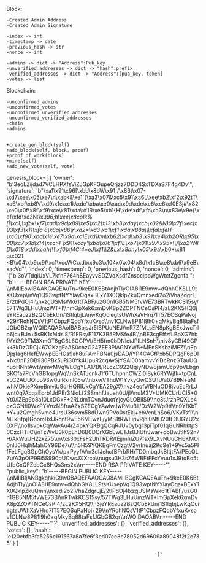 
Block: 

    -Created Admin Address
    -Created Admin Signature

    -index -> int
    -timestamp -> date
    -previous_hash -> str
    -nonce -> int
    
    -admins -> dict -> "Address":Pub_key
    -unverified_addresses -> dict -> "hash":prefix
    -verified_addresses -> dict -> "Address":[pub_key, token]
    -votes -> list
    
    
    
    
Blockchain:

    -unconfirmed_admins
    -unconfirmed_votes
    -unconfirmed_unverified_addresses
    -unconfirmed_verified_addresses
    -chain
    -admins
    
    
    +create_gen_block(self)
    +add_block(self, block, proof)
    +proof_of_work(block)
    +mine(self)
    +add_new_vote(self, vote)
    
genesis_block=[
{
    'owner': "b'3eqLZijdad7VCLHPXfsViZJGpKFGupeQrjzz7DDD4SxTDXaS7F4g4Dv'", 
    'signature': 'b"\\xa1\\x91\\x96[\\xbb\\x8bW\\x91|/\\x86t\\x07-\\xd7\\xee\\x05\\xe7\\n\\xabk&\\xe1`{\\xa3\\x07&\\xc5\\x91\\xa6L\\xee\\xb2\\xf2\\x92tT\\xa6\\xbf\\xb8V\\xd9\\x1e\\xc1k\\xde\'\\xba\\xe0\\xac\\x9d\\xde\\xe6\\xe6\\xf0E3j#\\x82\\xe0\\x0f\\x8f\\xf9\\xce\\x81\\xda\\xf1R\\xe5\\xb1{H\\xde\\xdf\\xfa\\xd3\\n\\x83e\\x9e{\\xef\\xfd\\xe3N:\\x99*6;h\\xee\\x8coIk%[|\\xc1,\\xfbx\\xf7\\xad\\x9c\\x89\\xe5\\xc2\\x13\\xb3\\xday\\xcb\\x02&N)0\\x7f\\xec\\x93\\xf3\\x11\\xfa 8\\x8a\\x86\\r\\xd2=\\xd3\\xc1\\xf1\\xda\\x88a\\\\\\xfa\\xfeH-\\xc6\\xf90\\xbc\\x1e\\xe7\\x9d\\xc1E\\xd1km\\xb62\\xcd\\xb3\\x91\\xe4\\xb2OR\\x95\\x00\\xc7\\x1b\\x14\\xec>F\\x91\\xccy\'\\xba\\x061\\xf1E\\xb7\\x01\\x97\\x95=\\\\/\\xa2YNlD\\x018\\xdd\\xcah{\\\\\\xf0\\xf4C:4=eJ\\xf1\\\\Z&Lx\\x8bny\\x05*\\x9a\\xb0*\\x81 q\\x02}<B\\x04\\xb9\\x9f\\xc1\\xccWC\\xdb\\x9c3\\x104x0\\x04\\x8d\\x1cB\\xe8\\xb6\\x9eB\\xacVd"',
    'index': 0, 
    'timestamp': 0, 
    'previous_hash': 0, 
    'nonce': 0, 
    'admins': '{"b\'3oVTdqiUxVL7kfnF764hSEayvvSDZVqXsdfZnsocipbWgWtctZgcnfa\'": "b\'-----BEGIN RSA PRIVATE KEY-----\\\\nMIIEowIBAAKCAQEAuTn+9keE0K6BtAdjhTlyOIA8I1E9mw+dQhhGK8LL9tsKUxep\\\\nVq1Q93wptNYYlayOqaxBExY1X0QklpZkuQmnxedi2o2iVhaZdgrLjE/2tlPdOj4l\\\\nxzgUSMsWk61tTABF/uzG0n1GB5NM5fvWE73BRTwkKCS15sy/57TWg3LHuUmzWT+I\\\\nmGpXek6xmDvK8p2ZOPTNCeCsPI4/zL2KX5HQ3jeYREauz2BzQCbEkUn/1SflqbjL\\\\nwKqOciegtsUWhXaVHrq7IT57EOSqPaNoj+29YRohNQsV1tP1CbpzFQobYfxuKvso\\\\nv1CLNw8P81l9h0+qMkyBq88taFsfJGbGB2qrWQIDAQABAoIBABbjsJr5IBPUuNEJ\\\\nR7ZfMLsEN8pKgBExJwcTrlo6jo+BJn+5sRK1xMdsl8/R1ERsyE117K3B5RMSfe4B\\\\nBE3sgEffzfLBpXG7hbfVYi2C9TM3XmOT6gG6L6GGPVI/EH5fm0bDNletJPILNSnH\\\\niv8yCBf49GPkk3kDzORCj+67CKzgFaAS0chzG24ZEE3PIAGNYW5+MEnSKsbziMEZ\\\\nEpDjq1ag6HefEWwpEEHGs9ah8uPAmFBNa0jsDAD/iYP4CAGfPxb5DPQgF6pDI+Nc\\\\nF2DB930PBk5uRi30Yk4UpuR2cqAvSjYSAl00hamvvYiDcRnzGTauUQnuoHNhtAwt\\\\nmvMVgWECgYEA17Bt/RLcZC922QqiyNDw8jamUcp9pVLbgnSKOfa7PcVhGB1opgWq\\\\nSkATJcnkJ1f6TUhpnnCWZI0I8yk6RYWjfk+tpCnLxLC2AUUQluo93w0ulRkmI05w\\\\nbxwVThdW1YvkyQwCSUTJ/a07B9N+uMwhMDkiePXneBmvjU9drHQRIUkCgYEA29gX\\\\nvz4eqfWBNuOD8jvuEcRrLJwnt0q7AcqaEorb1JdPEr3NloLf2SSmhfJaueh0U/jI\\\\nuM3V+UMKCUrUCI5+0Yt0/lZEp9b8a10LxDGxF+2RLdmTCvnJduotYjcyGLOBiIS9\\\\nq3tJrzhPQXLe4czCGNfi0WzPYVnzNSfraAZxSZECgYAwlwJwPMuBll/DzW2Wp9tf\\\\n9YfKbT+Y+u2Qmgh5vme4JrsU36svm58dUwn9PVo0stEkj+ebVenLhSo6/VKvTsfi\\\\nMLkBfpj1GoomBxURqnt9wE56MEwzL/yMS1tRWFirivRjhl0NfH20tE3UGYU2xGXF\\\\no1lsvpkCqWavAu4rZ4pkYQKBgQCqRJUv0ybgr3piTpf01qGuNRhktpS0CzcHTilC\\\\nTzWvU3k0pLhD6B0DCrXGbEwETJs8JiUfrJwar+doBwJtlh92n7H/AkWuUH2zkZ75\\\\nVxs30xFsF2UhTRDR/tEjjmhIZU7fsx9LXvNUuCH6KMOi0nlJ0HqlhMahOY96De7u\\\\n5H59YQKBgFmCzgtV2yrInuaj2Kq9e1+9Vc5a5PIfFeLFgqBGpGhOysYk/p+PyyfA\\\\n3dIJehcfBPrbRHrTD0mbqJkSItjtFA/PEcQLZu/A3pQlP9Ri5S990pUCwsJXXrco\\\\nugsu3H3sZ6WBFtFFcYvuu1xJ9toBo5tUfbGxQFZcbGx8HQs3ns2x\\\\n-----END RSA PRIVATE KEY-----\'", "public_key": "b\'-----BEGIN PUBLIC KEY-----\\\\nMIIBIjANBgkqhkiG9w0BAQEFAAOCAQ8AMIIBCgKCAQEAuTn+9keE0K6BtAdjhTly\\\\nOIA8I1E9mw+dQhhGK8LL9tsKUxepVq1Q93wptNYYlayOqaxBExY1X0QklpZkuQmn\\\\nxedi2o2iVhaZdgrLjE/2tlPdOj4lxzgUSMsWk61tTABF/uzG0n1GB5NM5fvWE73B\\\\nRTwkKCS15sy/57TWg3LHuUmzWT+ImGpXek6xmDvK8p2ZOPTNCeCsPI4/zL2KX5HQ\\\\n3jeYREauz2BzQCbEkUn/1SflqbjLwKqOciegtsUWhXaVHrq7IT57EOSqPaNoj+29\\\\nYRohNQsV1tP1CbpzFQobYfxuKvsov1CLNw8P81l9h0+qMkyBq88taFsfJGbGB2qr\\\\nWQIDAQAB\\\\n-----END PUBLIC KEY-----\'"}',
    'unverified_addresses': {}, 
    'verified_addresses': {}, 
    'votes': [], 
    'hash': 'e120ebfb3fa5256c191567a8a7fe6f3ed07ce3e78052d69609a89048f2f2e735'
    }
    ]

                                                          '}'
